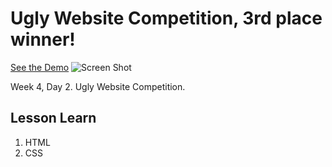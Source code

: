 # Ugly Website Competition, 3rd place winner!     <!-- #H1  -->
[See the Demo](https://ugly-website-competition-al.web.app)
![Screen Shot](./images/readme.webp)

Week 4, Day 2. Ugly Website Competition.


## Lesson Learn
1. HTML
2. CSS



